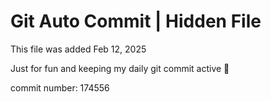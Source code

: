 # Git Auto Commit | Hidden File

This file was added Feb 12, 2025

Just for fun and keeping my daily git commit active 🤪

commit number: 174556
